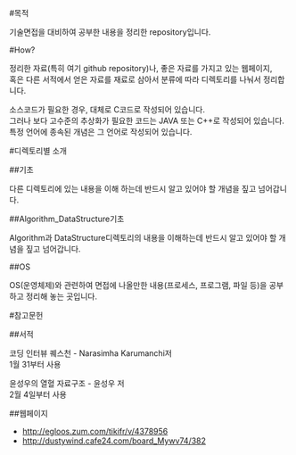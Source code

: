 #목적


기술면접을 대비하여 공부한 내용을 정리한 repository입니다.  


#How?


정리한 자료(특히 여기 github repository)나, 좋은 자료를 가지고 있는 웹페이지,  
혹은 다른 서적에서 얻은 자료를 재료로 삼아서 분류에 따라 디렉토리를 나눠서 정리합니다.  


소스코드가 필요한 경우, 대체로 C코드로 작성되어 있습니다.  
그러나 보다 고수준의 추상화가 필요한 코드는 JAVA 또는 C++로 작성되어 있습니다.  
특정 언어에 종속된 개념은 그 언어로 작성되어 있습니다.  

#디렉토리별 소개

##기초

다른 디렉토리에 있는 내용을 이해 하는데 반드시 알고 있어야 할 개념을 짚고 넘어갑니다.  

##Algorithm_DataStructure기초

Algorithm과 DataStructure디렉토리의 내용을 이해하는데 반드시 알고 있어야 할 개념을 짚고 넘어갑니다.

##OS

OS(운영체제)와 관련하여 면접에 나올만한 내용(프로세스, 프로그램, 파일 등)을 공부하고 정리해 놓는 곳입니다.


#참고문헌

##서적

코딩 인터뷰 퀘스천 - Narasimha Karumanchi저  
1월 31부터 사용  


윤성우의 열혈 자료구조 - 윤성우 저  
2월 4일부터 사용  



##웹페이지
* http://egloos.zum.com/tikifr/v/4378956
* http://dustywind.cafe24.com/board_Mywv74/382

